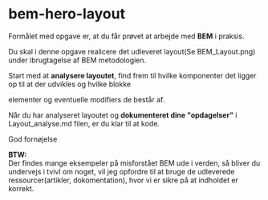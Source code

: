 # bem-hero-layout

Formålet med opgave er, at du får prøvet at arbejde med **BEM** i praksis.

Du skal i denne opgave realicere det udleveret layout(Se BEM_Layout.png) under ibrugtagelse af BEM metodologien.

Start med at **analysere layoutet**, find frem til hvilke komponenter det ligger op til at der udvikles og hvilke blokke 

elementer og eventuelle modifiers de består af. 

Når du har analyseret layoutet og **dokumenteret dine "opdagelser"** i Layout_analyse.md filen, er du klar til at kode.


God fornøjelse

**BTW:** <br>
Der findes mange eksempeler på misforstået BEM ude i verden, så bliver du undervejs i tvivl om noget, vil jeg opfordre til at bruge de udleverede ressourcer(artikler, dokomentation), hvor vi er sikre på at indholdet er korrekt.





